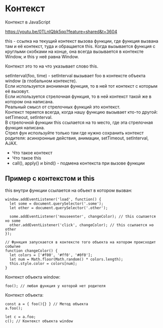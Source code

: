 # Контекст
Контекст в JavaScript

https://youtu.be/0TLnIQbk5qo?feature=shared&t=3604

this - ссылка на текущий контекст вызова функции, где функция вызвана там и её контекст, туда и обращается this. Когда вызывается функция с круглыми скобками на конце, она всегда вызывается в контексте Window, и this у неё равна Window.

Контекст это то на что указывает слово this.

setInterval(foo, time) - setInterval вызывает foo в контексте объекта window (в глобальном контексте).  
Если используется анонимная функция, то в ней тот контекст с которым её вызовут.  
Если используется стрелочная функция, то в ней контекст такой же в котором она написана.  
Реальный смысл от стрелочных функций это контекст.  
Контекст теряется всегда, когда нашу функцию вызывает кто-то другой: setTimeout, setInterval.  
В стрелочной функции this ссылается на то место, где эта стрелочная функция написана.  
Стрел фун используйте только там где нужно сохранить контекст родителя: асинхронные действия, анимации, setTimeout, setInterval, AJAX.

- Что такое контекст
- Что такое this
- call(), apply() и bind() - подмена контекста при вызове функции

## Пример с контекстом и this
this внутри функции ссылается на объект в котором вызван:

    window.addEventListener('load', function() {
      let some = document.querySelector('.some');
      let other = document.querySelector('.other');

      some.addEventListener('mouseenter', changeColor); // this ссылается но some
      other.addEventListener('click', changeColor); // this ссылается но other
    });

    // Функция запускается в контексте того объекта на котором происходит событие 
    function changeColor() {
      let colors = ['#f00', '#ff0', '#0f0'];
      let num = Math.floor(Math.random() * colors.length);
      this.style.color = colors[num];
    }

Контекст объекта window:

    foo(); // любая функция у которой нет родителя

Контекст объекта:

    const a = { foo(){} } // Метод объекта
    a.foo();

    let c = a.foo;
    c(); // Контекст объекта window
